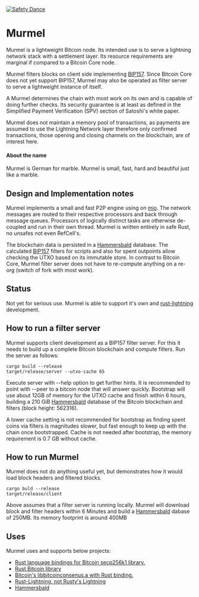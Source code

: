 [![Safety Dance](https://img.shields.io/badge/unsafe-forbidden-success.svg)](https://github.com/rust-secure-code/safety-dance/)

# Murmel
Murmel is a lightweight Bitcoin node. Its intended use is to serve a lightning network stack with a settlement layer.
Its resource requirements are marginal if compared to a Bitcoin Core node.

Murmel filters blocks on client side implementing [BIP157](https://github.com/bitcoin/bips/blob/master/bip-0157.mediawiki).
Since Bitcoin Core does not yet support BIP157, Murmel may also be operated as filter server to serve a 
lightweight instance of itself.

A Murmel determines the chain with most work on its own and is capable of doing further checks. Its
security guarantee is at least as defined in the Simplified Payment Verification (SPV) section of Satoshi's white paper.

Murmel does not maintain a memory pool of transactions, as payments are assumed to use the Lightning Network layer 
therefore only confirmed transactions, those opening and closing channels on the blockchain, are of interest here.

#### About the name
Murmel is German for marble. Murmel is small, fast, hard and beautiful just like a marble. 

## Design and Implementation notes
Murmel implements a small and fast P2P engine using on [mio](https://crates.io/crates/mio). The network messages are routed 
to their respective processors and back through message queues. Processors of logically distinct tasks are otherwise 
de-coupled and run in their own thread. Murmel is written entirely in safe Rust, no unsafes not even RefCell's.

The blockchain data is persisted in a [Hammersbald](https://github.com/rust-bitcoin/hammersbald) database. 
The calculated [BIP157](https://github.com/bitcoin/bips/blob/master/bip-0157.mediawiki) filters for scripts and also for
spent outpoints allow checking the UTXO based on its immutable store. In contrast to Bitcoin Core, Murmel filter server 
does not have to re-compute anything on a re-org (switch of fork with most work).

## Status
Not yet for serious use. Murmel is able to support it's own and [rust-lightning](https://github.com/rust-bitcoin/rust-lightning) development. 

## How to run a filter server
Murmel supports client development as a BIP157 filter server. For this it needs to build up a complete Bitcoin blockchain
and compute filters. Run the server as follows:

```$xslt
cargo build --release
target/release/server --utxo-cache 65 
```

Execute server with --help option to get further hints. It is recommended to point with --peer to a bitcoin node 
that will answer quickly. Bootstrap will use about 12GB of memory for the UTXO cache and finish within 6 hours, building
a 210 GiB [Hammersbald]((https://github.com/rust-bitcoin/hammersbald)) database of the Bitcoin blockchain and filters
(block height: 562316).

A lower cache setting is not recommended for bootstrap as finding spent coins via filters is magnitudes slower, but 
fast enough to keep up with the chain once bootstrapped. Cache is not needed after bootstrap, the memory requirement 
is 0.7 GB without cache.

## How to run Murmel
Murmel does not do anything useful yet, but demonstrates how it would load block headers and filtered blocks.
```
cargo buld --release
target/release/client
```
Above assumes that a filter server is running locally. Murmel will download block and filter headers within 
6 Minutes and build a [Hammersbald]((https://github.com/rust-bitcoin/hammersbald)) dabase of 250MB. Its memory 
footprint is around 400MB

## Uses
Murmel uses and supports below projects:

* [Rust language bindings for Bitcoin secp256k1 library.](https://github.com/rust-bitcoin/rust-secp256k1)
* [Rust Bitcoin library](https://github.com/rust-bitcoin/rust-bitcoin)
* [Bitcoin's libbitcoinconsenus.a with Rust binding.](https://github.com/rust-bitcoin/rust-bitcoinconsensus)
* [Rust-Lightning, not Rusty's Lightning](https://github.com/rust-bitcoin/rust-lightning)
* [Hammersbald](https://github.com/rust-bitcoin/hammersbald)

